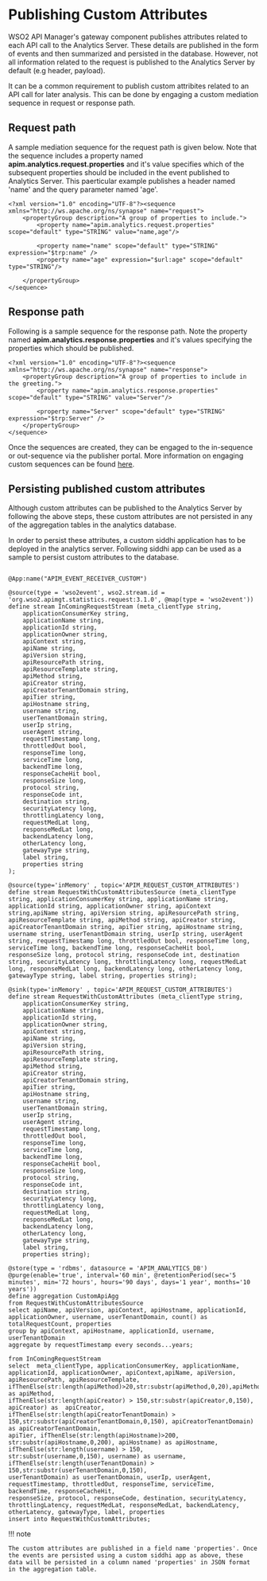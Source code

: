 # Publishing Custom Attributes 

WSO2 API Manager's gateway component publishes attributes related to each API call to the Analytics Server. These details are published in the form of events and then summarized and persisted in the database. However, not all information related to the request is published to the Analytics Server by default (e.g header, payload). 

It can be a common requirement to publish custom attribites related to an API call for later analysis. This can be done by engaging a custom mediation sequence in request or response path. 

## Request path

A sample mediation sequence for the request path is given below. Note that the sequence includes a property named <b>apim.analytics.request.properties</b> and it's value specifies which of the subsequent properties should be included in the event published to Analytics Server. This paerticular example publishes a header named 'name' and the query parameter named 'age'.

```
<?xml version="1.0" encoding="UTF-8"?><sequence xmlns="http://ws.apache.org/ns/synapse" name="request">
    <propertyGroup description="A group of properties to include.">
	    <property name="apim.analytics.request.properties" scope="default" type="STRING" value="name,age"/>

	    <property name="name" scope="default" type="STRING" expression="$trp:name" />
	    <property name="age" expression="$url:age" scope="default" type="STRING"/>

	</propertyGroup>
</sequence>
```
## Response path

Following is a sample sequence for the response path. Note the property named <b>apim.analytics.response.properties</b> and it's values specifying the properties which should be published. 

```
<?xml version="1.0" encoding="UTF-8"?><sequence xmlns="http://ws.apache.org/ns/synapse" name="response">
    <propertyGroup description="A group of properties to include in the greeting.">
	    <property name="apim.analytics.response.properties" scope="default" type="STRING" value="Server"/>
	    
	    <property name="Server" scope="default" type="STRING" expression="$trp:Server" />
	</propertyGroup>
</sequence>
```

Once the sequences are created, they can be engaged to the in-sequence or out-sequence via the publisher portal. More information on engaging custom sequences can be found [here]({{base_path}}/deploy-and-publish/deploy-on-gateway/api-gateway/message-mediation/changing-the-default-mediation-flow-of-api-requests/#changing-the-default-mediation-flow-of-api-requests). 


## Persisting published custom attributes 

Although custom attributes can be published to the Analytics Server by following the above steps, these custom attributes are not persisted in any of the aggregation tables in the analytics database. 

In order to persist these attributes, a custom siddhi application has to be deployed in the analytics server. Following siddhi app can be used as a sample to persist custom attributes to the database.

```

@App:name("APIM_EVENT_RECEIVER_CUSTOM")

@source(type = 'wso2event', wso2.stream.id = 'org.wso2.apimgt.statistics.request:3.1.0', @map(type = 'wso2event'))
define stream InComingRequestStream (meta_clientType string,
    applicationConsumerKey string,
    applicationName string,
    applicationId string,
    applicationOwner string,
    apiContext string,  
    apiName string,
    apiVersion string,
    apiResourcePath string,
    apiResourceTemplate string,
    apiMethod string,
    apiCreator string,
    apiCreatorTenantDomain string,
    apiTier string,
    apiHostname string,
    username string,
    userTenantDomain string,
    userIp string,
    userAgent string,
    requestTimestamp long,
    throttledOut bool,
    responseTime long,
    serviceTime long,
    backendTime long,
    responseCacheHit bool,
    responseSize long,
    protocol string,
    responseCode int,
    destination string,
    securityLatency long,
    throttlingLatency long,
    requestMedLat long,
    responseMedLat long,
    backendLatency long,
    otherLatency long,
    gatewayType string,
    label string,
    properties string
);

@source(type='inMemory' , topic='APIM_REQUEST_CUSTOM_ATTRIBUTES')
define stream RequestWithCustomAttributesSource (meta_clientType string, applicationConsumerKey string, applicationName string, applicationId string, applicationOwner string, apiContext string,apiName string, apiVersion string, apiResourcePath string, apiResourceTemplate string, apiMethod string, apiCreator string, apiCreatorTenantDomain string, apiTier string, apiHostname string, username string, userTenantDomain string, userIp string, userAgent string, requestTimestamp long, throttledOut bool, responseTime long, serviceTime long, backendTime long, responseCacheHit bool, responseSize long, protocol string, responseCode int, destination string, securityLatency long, throttlingLatency long, requestMedLat long, responseMedLat long, backendLatency long, otherLatency long, gatewayType string, label string, properties string);

@sink(type='inMemory' , topic='APIM_REQUEST_CUSTOM_ATTRIBUTES')
define stream RequestWithCustomAttributes (meta_clientType string,
    applicationConsumerKey string,
    applicationName string,
    applicationId string,
    applicationOwner string,
    apiContext string,
    apiName string,
    apiVersion string,
    apiResourcePath string,
    apiResourceTemplate string,
    apiMethod string,
    apiCreator string,
    apiCreatorTenantDomain string,
    apiTier string,
    apiHostname string,
    username string,
    userTenantDomain string,
    userIp string,
    userAgent string,
    requestTimestamp long,
    throttledOut bool,
    responseTime long,
    serviceTime long,
    backendTime long,
    responseCacheHit bool,
    responseSize long,
    protocol string,
    responseCode int,
    destination string,
    securityLatency long,
    throttlingLatency long,
    requestMedLat long,
    responseMedLat long,
    backendLatency long,
    otherLatency long,
    gatewayType string,
    label string,
    properties string);

@store(type = 'rdbms', datasource = 'APIM_ANALYTICS_DB')
@purge(enable='true', interval='60 min', @retentionPeriod(sec='5 minutes', min='72 hours', hours='90 days', days='1 year', months='10 years'))
define aggregation CustomApiAgg
from RequestWithCustomAttributesSource
select apiName, apiVersion, apiContext, apiHostname, applicationId, applicationOwner, username, userTenantDomain, count() as totalRequestCount, properties
group by apiContext, apiHostname, applicationId, username, userTenantDomain
aggregate by requestTimestamp every seconds...years;

from InComingRequestStream
select  meta_clientType, applicationConsumerKey, applicationName, applicationId, applicationOwner, apiContext,apiName, apiVersion,
apiResourcePath, apiResourceTemplate, ifThenElse(str:length(apiMethod)>20,str:substr(apiMethod,0,20),apiMethod) as apiMethod,
ifThenElse(str:length(apiCreator) > 150,str:substr(apiCreator,0,150), apiCreator) as  apiCreator,
ifThenElse(str:length(apiCreatorTenantDomain) > 150,str:substr(apiCreatorTenantDomain,0,150), apiCreatorTenantDomain) as apiCreatorTenantDomain,
apiTier, ifThenElse(str:length(apiHostname)>200, str:substr(apiHostname,0,200), apiHostname) as apiHostname, ifThenElse(str:length(username) > 150,
str:substr(username,0,150), username) as username, ifThenElse(str:length(userTenantDomain) > 150,str:substr(userTenantDomain,0,150),
userTenantDomain) as userTenantDomain, userIp, userAgent, requestTimestamp, throttledOut, responseTime, serviceTime, backendTime, responseCacheHit,
responseSize, protocol, responseCode, destination, securityLatency, throttlingLatency, requestMedLat, responseMedLat, backendLatency, otherLatency, gatewayType, label, properties
insert into RequestWithCustomAttributes;

```

!!! note
    
    The custom attributes are published in a field name 'properties'. Once the events are persisted using a custom siddhi app as above, these data will be persisted in a column named 'properties' in JSON format in the aggregation table. 